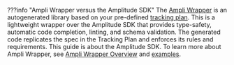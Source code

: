 ???info "Ampli Wrapper versus the Amplitude SDK"
    The [Ampli Wrapper](/data/ampli/sdk) is an autogenerated library based on your pre-defined [tracking plan](https://help.amplitude.com/hc/en-us/articles/5078731378203).
    This is a lightweight wrapper over the Amplitude SDK that provides type-safety, automatic code completion, linting, and schema validation. The generated code replicates the spec in the Tracking Plan and enforces its rules and requirements.
    This guide is about the Amplitude SDK. To learn more about Ampli Wrapper, see [Ampli Wrapper Overview](/data/ampli/sdk) and [examples](https://github.com/amplitude/ampli-examples).
